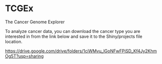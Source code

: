 # TCGEx
The Cancer Genome Explorer


To analyze cancer data, you can download the cancer type you are interested in from the link below and save it to the Shiny/projects file location.

https://drive.google.com/drive/folders/1ciWMvu_lGoNFwFPiSD_Kf4Jy2KhmOg5T?usp=sharing
